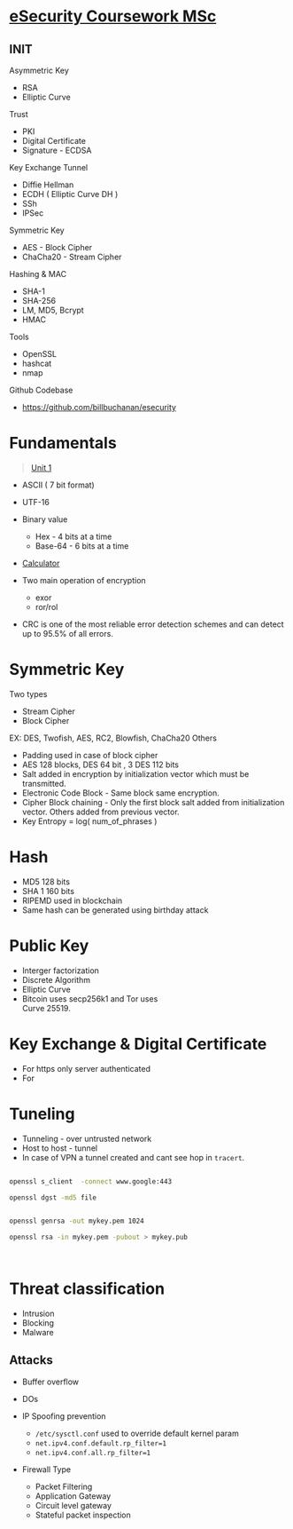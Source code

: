 # [eSecurity Coursework MSc](https://asecuritysite.com/esecurity)



## INIT

Asymmetric Key
 - RSA
 - Elliptic Curve

Trust
- PKI
- Digital Certificate
- Signature - ECDSA  

Key Exchange Tunnel
- Diffie Hellman
- ECDH ( Elliptic Curve DH )
- SSh
- IPSec

Symmetric Key
- AES - Block Cipher
- ChaCha20 - Stream Cipher

Hashing & MAC
- SHA-1
- SHA-256
- LM, MD5, Bcrypt
- HMAC

Tools
- OpenSSL
- hashcat
- nmap

Github Codebase
- https://github.com/billbuchanan/esecurity




# Fundamentals
> [Unit 1](https://asecuritysite.com/csn11117/unit01)


- ASCII ( 7 bit format)
- UTF-16 
- Binary value
    - Hex - 4 bits at a time
    - Base-64 - 6 bits at a time
- [Calculator](https://asecuritysite.com/Coding/ascii)


- Two main operation of encryption
    - exor
    - ror/rol
- CRC is one of the most reliable error detection schemes and can detect up to 95.5% of all errors.


# Symmetric Key
Two types
- Stream Cipher
- Block Cipher

EX: DES, Twofish, AES, RC2, Blowfish, ChaCha20  Others

- Padding used in case of block cipher
- AES 128 blocks, DES 64 bit , 3 DES 112 bits
- Salt added in encryption by initialization vector which must be transmitted.
- Electronic Code Block - Same block same encryption.
- Cipher Block chaining - Only the first block salt added from initialization vector. Others added from previous vector.
- Key Entropy = log( num_of_phrases ) 


# Hash

- MD5 128 bits
- SHA 1 160 bits 
- RIPEMD used in blockchain
- Same hash can be  generated using birthday attack


# Public Key
- Interger factorization
- Discrete Algorithm
- Elliptic Curve
- Bitcoin uses secp256k1 and Tor uses	
Curve 25519.


# Key Exchange & Digital Certificate
- For https only server authenticated
- For  

# Tuneling
- Tunneling - over untrusted network
- Host to host - tunnel
- In case of VPN a tunnel created and cant see hop in `tracert`. 

```bash

openssl s_client  -connect www.google:443 

openssl dgst -md5 file


openssl genrsa -out mykey.pem 1024

openssl rsa -in mykey.pem -pubout > mykey.pub

 


```


# Threat classification
- Intrusion
- Blocking
- Malware

## Attacks
- Buffer overflow
- DOs


- IP Spoofing prevention
    - `/etc/sysctl.conf` used to override default kernel param
    - `net.ipv4.conf.default.rp_filter=1`
    - `net.ipv4.conf.all.rp_filter=1`

- Firewall Type
    - Packet Filtering
    - Application Gateway
    - Circuit level gateway
    - Stateful packet inspection